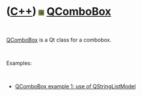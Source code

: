 
 

 

 

 

 

([C++](Cpp.md)) ![Qt](PicQt.png) [QComboBox](CppQComboBox.md)
===============================================================

 

[QComboBox](CppQComboBox.md) is a Qt class for a combobox.

 

Examples:

 

-   [QComboBox example 1: use of
    QStringListModel](CppQComboBoxExample1.md)

 

 

 

 

 

 

